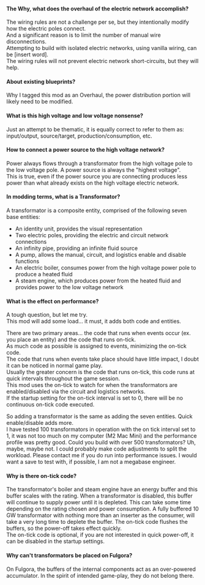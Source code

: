 #### The Why, what does the overhaul of the electric network accomplish?  
The wiring rules are not a challenge per se, but they intentionally modify how the electric poles connect.  
And a significant reason is to limit the number of manual wire disconnections.  
Attempting to build with isolated electric networks, using vanilla wiring, can be [insert word].  
The wiring rules will not prevent electric network short-circuits, but they will help.  


#### About existing blueprints?  
Why I tagged this mod as an Overhaul, the power distribution portion will likely need to be modified.  


#### What is this high voltage and low voltage nonsense?  
Just an attempt to be thematic, it is equally correct to refer to them as: input/output, source/target, production/consumption, etc.  


#### How to connect a power source to the high voltage network?  
Power always flows through a transformator from the high voltage pole to the low voltage pole. A power source is always the "highest voltage".  
This is true, even if the power source you are connecting produces less power than what already exists on the high voltage electric network.  


#### In modding terms, what is a Transformator?  
A transformator is a composite entity, comprised of the following seven base entities:
   * An identity unit, provides the visual representation
   * Two electric poles, providing the electric and circuit network connections
   * An infinity pipe, providing an infinite fluid source
   * A pump, allows the manual, circuit, and logistics enable and disable functions
   * An electric boiler, consumes power from the high voltage power pole to produce a heated fluid
   * A steam engine, which produces power from the heated fluid and provides power to the low voltage network


#### What is the effect on performance?  
A tough question, but let me try.  
This mod will add some load... it must, it adds both code and entities.  

There are two primary areas... the code that runs when events occur (ex. you place an entity) and the code that runs on-tick.  
As much code as possible is assigned to events, minimizing the on-tick code.  
The code that runs when events take place should have little impact, I doubt it can be noticed in normal game play.  
Usually the greater concern is the code that runs on-tick, this code runs at quick intervals throughout the game session.  
This mod uses the on-tick to watch for when the transformators are enabled/disabled via the circuit and logistics networks.  
If the startup setting for the on-tick interval is set to 0, there will be no continuous on-tick code executed.  

So adding a transformator is the same as adding the seven entities. Quick enable/disable adds more.  
I have tested 100 transformators in operation with the on tick interval set to 1, it was not too much on my computer (M2 Mac Mini) and the performance profile was pretty good. Could you build with over 500 transformators? Uh, maybe, maybe not.  I could probably make code adjustments to split the workload. Please contact me if you do run into performance issues. I would want a save to test with, if possible, I am not a megabase engineer.  


#### Why is there on-tick code?  
The transformator's boiler and steam engine have an energy buffer and this buffer scales with the rating. When a transformator is disabled, this buffer will continue to supply power until it is depleted. This can take some time depending on the rating chosen and power consumption. A fully buffered 10 GW transformator with nothing more than an inserter as the consumer, will take a very long time to deplete the buffer. The on-tick code flushes the buffers, so the power-off takes effect quickly.  
The on-tick code is optional, if you are not interested in quick power-off, it can be disabled in the startup settings. 

#### Why can't transformators be placed on Fulgora?  
On Fulgora, the buffers of the internal components act as an over-powered accumulator. In the spirit of intended game-play, they do not belong there.  
